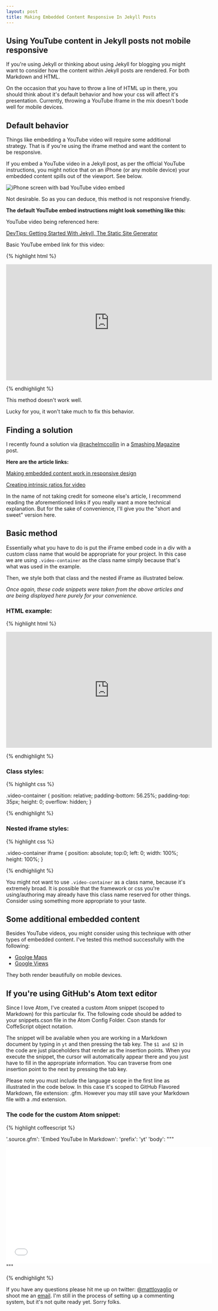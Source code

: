 ```yaml
---
layout: post
title: Making Embedded Content Responsive In Jekyll Posts
---
```


## Using YouTube content in Jekyll posts not mobile responsive

If you're using Jekyll or thinking about using Jekyll for blogging you might want to consider how the content within Jekyll posts are rendered. For both Markdown and HTML.

On the occasion that you have to throw a line of HTML up in there, you should think about it's default behavior and how your css will affect it's presentation. Currently, throwing a YouTube iframe in the mix doesn't bode well for mobile devices.

## Default behavior

Things like embedding a YouTube video will require some additional strategy. That is if you're using the iframe method and want the content to be responsive.

If you embed a YouTube video in a Jekyll post, as per the official YouTube instructions, you might notice that on an iPhone (or any mobile device) your embedded content spills out of the viewport. See below.

![iPhone screen with bad YouTube video embed](/images/example-issue.png)

Not desirable. So as you can deduce, this method is not responsive friendly.

**The default YouTube embed instructions might look something like this:**

YouTube video being referenced here:

[DevTips: Getting Started With Jekyll, The Static Site Generator](https://www.youtube.com/watch?v=iWowJBRMtpc)

Basic YouTube embed link for this video:

{% highlight html %}

<iframe width="560" height="315" src="https://www.youtube.com/embed/iWowJBRMtpc" frameborder="0" allowfullscreen></iframe>

{% endhighlight %}

This method doesn't work well.

Lucky for you, it won't take much to fix this behavior.

## Finding a solution

I recently found a solution via [@rachelmccollin](https://twitter.com/rachelmccollin) in a [Smashing Magazine](http://www.smashingmagazine.com) post.

**Here are the article links:**

[Making embedded content work in responsive design](http://www.smashingmagazine.com/2014/02/27/making-embedded-content-work-in-responsive-design/)

[Creating intrinsic ratios for video](http://alistapart.com/article/creating-intrinsic-ratios-for-video)

In the name of not taking credit for someone else's article, I recommend reading the aforementioned links if you really want a more technical explanation. But for the sake of convenience, I'll give you the "short and sweet" version here.

## Basic method

Essentially what you have to do is put the iFrame embed code in a div with a custom class name that would be appropriate for your project. In this case we are using `.video-container` as the class name simply because that's what was used in the example.

Then, we style both that class and the nested iFrame as illustrated below.

*Once again, these code snippets were taken from the above articles and are being displayed here purely for your convenience.*

### HTML example:

{% highlight html %}

<div class="video-container">
  <iframe width="560" height="315" src="https://www.youtube.com/embed/iWowJBRMtpc" frameborder="0" allowfullscreen></iframe>
</div>

{% endhighlight %}

### Class styles:

{% highlight css %}

.video-container {
    position: relative;
    padding-bottom: 56.25%;
    padding-top: 35px;
    height: 0;
    overflow: hidden;
}

{% endhighlight %}

### Nested iframe styles:

{% highlight css %}

.video-container iframe {
    position: absolute;
    top:0;
    left: 0;
    width: 100%;
    height: 100%;
}

{% endhighlight %}

You might not want to use `.video-container` as a class name, because it's extremely broad. It is possible that the framework or css you're using/authoring may already have this class name reserved for other things. Consider using something more appropriate to your taste.

## Some additional embedded content

Besides YouTube videos, you might consider using this technique with other types of embedded content. I've tested this method successfully with the following:

* [Goolge Maps](https://www.google.com/maps)
* [Google Views](https://www.google.com/maps/views/home?gl=us)

They both render beautifully on mobile devices.

## If you're using GitHub's Atom text editor

Since I love Atom, I've created a custom Atom snippet (scoped to Markdown) for this particular fix. The following code should be added to your snippets.cson file in the Atom Config Folder. Cson stands for CoffeScript object notation.

The snippet will be available when you are working in a Markdown document by typing in `yt` and then pressing the tab key. The `$1 and $2` in the code are just placeholders that render as the insertion points. When you execute the snippet, the cursor will automatically appear there and you just have to fill in the appropriate information. You can traverse from one insertion point to the next by pressing the tab key.

<div class="message">Please note you must include the language scope in the first line as illustrated in the code below. In this case it's scoped to GitHub Flavored Markdown, file extension: .gfm. However you may still save your Markdown file with a .md extension.</div>

### The code for the custom Atom snippet:

{% highlight coffeescript %}

'.source.gfm':
  'Embed YouTube In Markdown':
    'prefix': 'yt'
    'body': """<div class="$1">
      <iframe width="560" height="315" src="$2" frameborder="0" allowfullscreen></iframe>
    </div>"""

{% endhighlight %}

If you have any questions please hit me up on twitter: [@mattlovaglio](https://twitter.com/mattlovaglio) or shoot me an [email](http://www.mattlovaglio.com/about). I'm still in the process of setting up a commenting system, but it's not quite ready yet. Sorry folks.
